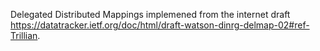 Delegated Distributed Mappings implemened from the internet draft https://datatracker.ietf.org/doc/html/draft-watson-dinrg-delmap-02#ref-Trillian.